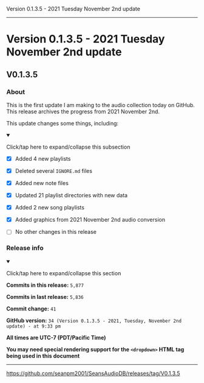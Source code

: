 Version 0.1.3.5 - 2021 Tuesday November 2nd update

***

# Version 0.1.3.5 - 2021 Tuesday November 2nd update

## V0.1.3.5

### About

This is the first update I am making to the audio collection today on GitHub. This release archives the progress from 2021 November 2nd.

This update changes some things, including:

<details open><summary><p>Click/tap here to expand/collapse this subsection</p></summary>

- [x] Added 4 new playlists

- [x] Deleted several `IGNORE.md` files

- [x] Added new note files

- [x] Updated 21 playlist directories with new data

- [x] Added 2 new song playlists

- [x] Added graphics from 2021 November 2nd audio conversion

- [ ] No other changes in this release

</details>

### Release info

<details open><summary><p>Click/tap here to expand/collapse this section</p></summary>

**Commits in this release:** `5,877`

**Commits in last release:** `5,836`

**Commit change:** `41`

**GitHub version:** `34 (Version 0.1.3.5 - 2021, Tuesday, November 2nd update) - at 9:33 pm`

**All times are UTC-7 (PDT/Pacific Time)**

**You may need special rendering support for the `<dropdown>` HTML tag being used in this document**

</details>

***

https://github.com/seanpm2001/SeansAudioDB/releases/tag/V0.1.3.5
